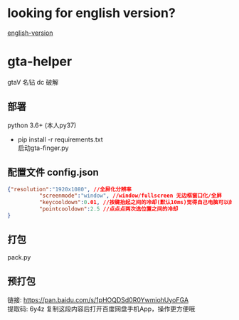 # looking for english version?
[english-version](https://github.com/Yuandiaodiaodiao/gta-helper/tree/englist-version)
# gta-helper
gtaV 名钻 dc 破解
## 部署  
python 3.6+ (本人py37)  
- pip install -r requirements.txt  
启动gta-finger.py
## 配置文件 config.json  
  ```json
 {"resolution":"1920x1080", //全屏化分辨率
            "screenmode":"window", //window/fullscreen 无边框窗口化/全屏
            "keycooldown":0.01, //按键抬起之间的冷却(默认10ms)觉得自己电脑可以的可以调成0
            "pointcooldown":2.5 //点点点两次选位置之间的冷却
}
```

## 打包
pack.py
## 预打包
链接: https://pan.baidu.com/s/1pHOQDSd0R0YwmiohUyoFGA   
提取码: 6y4z 复制这段内容后打开百度网盘手机App，操作更方便哦
 
    
